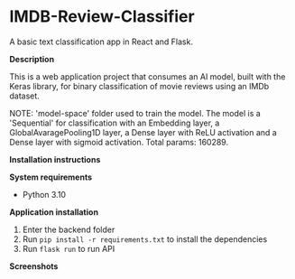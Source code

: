 # IMDB-Review-Classifier
A basic text classification app in React and Flask.

**Description**

 This is a web application project that consumes an AI model, built with the Keras library, for binary classification of movie reviews using an IMDb dataset.

 NOTE: 'model-space' folder used to train the model. The model is a 'Sequential' for classification with an Embedding layer, a GlobalAvaragePooling1D layer, a Dense layer with ReLU activation and a Dense layer with sigmoid activation. Total params: 160289.

**Installation instructions**

**System requirements**

* Python 3.10

**Application installation**

1. Enter the backend folder
2. Run `pip install -r requirements.txt` to install the dependencies
3. Run `flask run` to run API

**Screenshots**